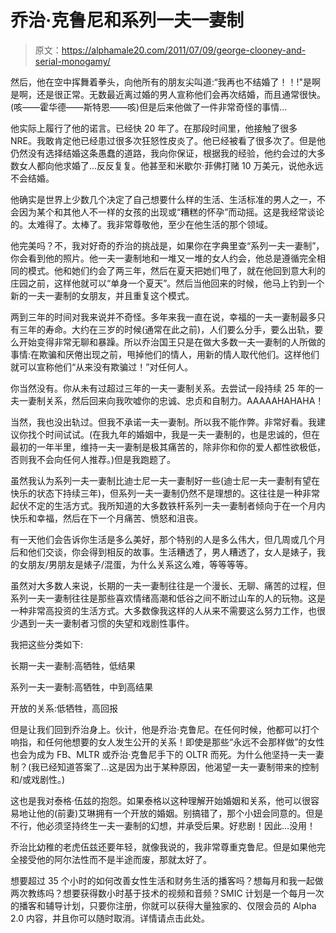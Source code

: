 # 乔治·克鲁尼和系列一夫一妻制

> 原文：<https://alphamale20.com/2011/07/09/george-clooney-and-serial-monogamy/>

然后，他在空中挥舞着拳头，向他所有的朋友尖叫道:“我再也不结婚了！！!"是啊是啊，还是很正常。无数最近离过婚的男人宣称他们会再次结婚，而且通常很快。(咳——霍华德——斯特恩——咳)但是后来他做了一件非常奇怪的事情...

他实际上履行了他的诺言。已经快 20 年了。在那段时间里，他接触了很多 NRE。我敢肯定他已经患过很多次狂怒性皮炎了。他已经被看了很多次了。但是他仍然没有选择结婚这条愚蠢的道路，我向你保证，根据我的经验，他约会过的大多数女人都向他求婚了...反反复复。他甚至和米歇尔·菲佛打赌 10 万美元，说他永远不会结婚。

他确实是世界上少数几个决定了自己想要什么样的生活、生活标准的男人之一，不会因为某个和其他人不一样的女孩的出现或“糟糕的怀孕”而动摇。这是我经常谈论的。太难得了。太棒了。我非常尊敬他，至少在他生活的那个领域。

他完美吗？不，我对好奇的乔治的挑战是，如果你在字典里查“系列一夫一妻制”，你会看到他的照片。他一夫一妻制地和一堆又一堆的女人约会，他总是遵循完全相同的模式。他和她们约会了两三年，然后在夏天把她们甩了，就在他回到意大利的庄园之前，这样他就可以“单身一个夏天”。然后当他回来的时候，他马上钓到一个新的一夫一妻制的女朋友，并且重复这个模式。

两到三年的时间对我来说并不奇怪。多年来我一直在说，幸福的一夫一妻制最多只有三年的寿命。大约在三岁的时候(通常在此之前)，人们要么分手，要么出轨，要么开始变得非常无聊和暴躁。所以乔治国王只是在做大多数一夫一妻制的人所做的事情:在欺骗和厌倦出现之前，甩掉他们的情人，用新的情人取代他们。这样他们就可以宣称他们“从来没有欺骗过！”对任何人。

你当然没有。你从未有过超过三年的一夫一妻制关系。去尝试一段持续 25 年的一夫一妻制关系，然后回来向我吹嘘你的忠诚、忠贞和自制力。AAAAAHAHAHA！

当然，我也没出轨过。但我不承诺一夫一妻制。所以我不能作弊。非常好看。我建议你找个时间试试。(在我九年的婚姻中，我是一夫一妻制的，也是忠诚的，但在最初的一年半里，维持一夫一妻制是极其痛苦的，除非你和你的爱人都性欲极低，否则我不会向任何人推荐。)但是我跑题了。

虽然我认为系列一夫一妻制比迪士尼一夫一妻制好一些(迪士尼一夫一妻制有望在快乐的状态下持续三年)，但系列一夫一妻制仍然不是理想的。这往往是一种非常起伏不定的生活方式。我所知道的大多数铁杆系列一夫一妻制者倾向于在一个月内快乐和幸福，然后在下一个月痛苦、愤怒和沮丧。

有一天他们会告诉你生活是多么美好，那个特别的人是多么伟大，但几周或几个月后和他们交谈，你会得到相反的故事。生活糟透了，男人糟透了，女人是婊子，我的女朋友/男朋友是婊子/混蛋，为什么关系这么难，等等等等。

虽然对大多数人来说，长期的一夫一妻制往往是一个漫长、无聊、痛苦的过程，但系列一夫一妻制往往是那些喜欢情绪高潮和低谷之间不断过山车的人的玩物。这是一种非常高投资的生活方式。大多数像我这样的人从来不需要这么努力工作，也很少遇到一夫一妻制者习惯的失望和戏剧性事件。

我把这些分类如下:

长期一夫一妻制:高牺牲，低结果

系列一夫一妻制:高牺牲，中到高结果

开放的关系:低牺牲，高回报

但是让我们回到乔治身上。伙计，他是乔治·克鲁尼。在任何时候，他都可以打个响指，和任何他想要的女人发生公开的关系！即使是那些“永远不会那样做”的女性也会为成为 FB、MLTR 或乔治·克鲁尼手下的 OLTR 而死。为什么他坚持一夫一妻制？(我已经知道答案了...这是因为出于某种原因，他渴望一夫一妻制带来的控制和/或戏剧性。)

这也是我对泰格·伍兹的抱怨。如果泰格以这种理解开始婚姻和关系，他可以很容易地让他的(前妻)艾琳拥有一个开放的婚姻。别搞错了，那个小妞会同意的。但是不行，他必须坚持终生一夫一妻制的幻想，并承受后果。好悲剧！因此...没用！

乔治比幼稚的老虎伍兹还要年轻，就像我说的，我非常尊重克鲁尼。但是如果他完全接受他的阿尔法性而不是半途而废，那就太好了。

想要超过 35 个小时的如何改善女性生活和财务生活的播客吗？想每月和我一起做两次教练吗？想要获得数小时基于技术的视频和音频？SMIC 计划是一个每月一次的播客和辅导计划，只要你注册，你就可以获得大量独家的、仅限会员的 Alpha 2.0 内容，并且你可以随时取消。详情请点击此处。
